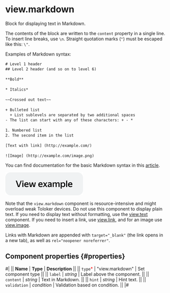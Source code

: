 # view.markdown

Block for displaying text in Markdown.

The contents of the block are written to the `content` property in a single line. To insert line breaks, use `\n`. Straight quotation marks (`"`) must be escaped like this: `\"`.

Examples of Markdown syntax:

```
# Level 1 header
## Level 2 header (and so on to level 6)

**Bold**

* Italics*

~~Crossed out text~~

+ Bulleted list
  + List sublevels are separated by two additional spaces
- The list can start with any of these characters: + - *

1. Numbered list
2. The second item in the list

[Text with link] (http://example.com/)

![Image] (http://example.com/image.png)
```

You can find documentation for the basic Markdown syntax in this [article](https://guides.github.com/features/mastering-markdown/).

[![View example in the sandbox](../_images/buttons/view-example.svg)](https://ya.cc/t/ABS376_B3twX6Z)

Note that the `view.markdown` component is resource-intensive and might overload weak Toloker devices. Do not use this component to display plain text. If you need to display text without formatting, use the [view.text](view.text.md) component. If you need to insert a link, use [view.link](view.link.md), and for an image use [view.image](view.image.md).

Links with Markdown are appended with `target="_blank"` (the link opens in a new tab), as well as `rel="noopener noreferrer"`.

## Component properties {#properties}

#|
|| **Name** | **Type** | **Description** ||
|| `type`<span style="color: red">\*</span> | "view.markdown" | Set component type ||
|| `label` | _string_ | Label above the component. ||
|| `content` | _string_ | Text in Markdown. ||
|| `hint` | _string_ | Hint text. ||
|| `validation` | _condition_ | Validation based on condition. ||
|#
